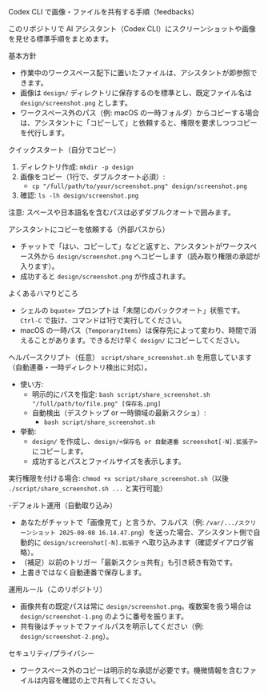 Codex CLI で画像・ファイルを共有する手順（feedbacks）

このリポジトリで AI アシスタント（Codex CLI）にスクリーンショットや画像を見せる標準手順をまとめます。

基本方針
- 作業中のワークスペース配下に置いたファイルは、アシスタントが即参照できます。
- 画像は `design/` ディレクトリに保存するのを標準とし、既定ファイル名は `design/screenshot.png` とします。
- ワークスペース外のパス（例: macOS の一時フォルダ）からコピーする場合は、アシスタントに「コピーして」と依頼すると、権限を要求しつつコピーを代行します。

クイックスタート（自分でコピー）
1. ディレクトリ作成: `mkdir -p design`
2. 画像をコピー（1行で、ダブルクオート必須）:
   - `cp "/full/path/to/your/screenshot.png" design/screenshot.png`
3. 確認: `ls -lh design/screenshot.png`

注意: スペースや日本語名を含むパスは必ずダブルクオートで囲みます。

アシスタントにコピーを依頼する（外部パスから）
- チャットで「はい、コピーして」などと返すと、アシスタントがワークスペース外から `design/screenshot.png` へコピーします（読み取り権限の承認が入ります）。
- 成功すると `design/screenshot.png` が作成されます。

よくあるハマりどころ
- シェルの `bquote>` プロンプトは「未閉じのバッククオート」状態です。`Ctrl-C` で抜け、コマンドは1行で実行してください。
- macOS の一時パス（`TemporaryItems`）は保存先によって変わり、時間で消えることがあります。できるだけ早く `design/` にコピーしてください。

ヘルパースクリプト（任意）
`script/share_screenshot.sh` を用意しています（自動連番・一時ディレクトリ検出に対応）。

- 使い方:
  - 明示的にパスを指定: `bash script/share_screenshot.sh "/full/path/to/file.png" [保存名.png]`
  - 自動検出（デスクトップ or 一時領域の最新スクショ）:
    - `bash script/share_screenshot.sh`
- 挙動:
  - `design/` を作成し、`design/<保存名 or 自動連番 screenshot[-N].拡張子>` にコピーします。
  - 成功するとパスとファイルサイズを表示します。

実行権限を付ける場合: `chmod +x script/share_screenshot.sh`（以後 `./script/share_screenshot.sh ...` と実行可能）

-デフォルト運用（自動取り込み）
- あなたがチャットで「画像見て」と言うか、フルパス（例: `/var/.../スクリーンショット 2025-08-08 16.14.47.png`）を送った場合、アシスタント側で自動的に `design/screenshot[-N].拡張子` へ取り込みます（確認ダイアログ省略）。
- （補足）以前のトリガー「最新スクショ共有」も引き続き有効です。
- 上書きではなく自動連番で保存します。

運用ルール（このリポジトリ）
- 画像共有の既定パスは常に `design/screenshot.png`。複数案を扱う場合は `design/screenshot-1.png` のように番号を振ります。
- 共有後はチャットでファイルパスを明示してください（例: `design/screenshot-2.png`）。

セキュリティ/プライバシー
- ワークスペース外のコピーは明示的な承認が必要です。機微情報を含むファイルは内容を確認の上で共有してください。
